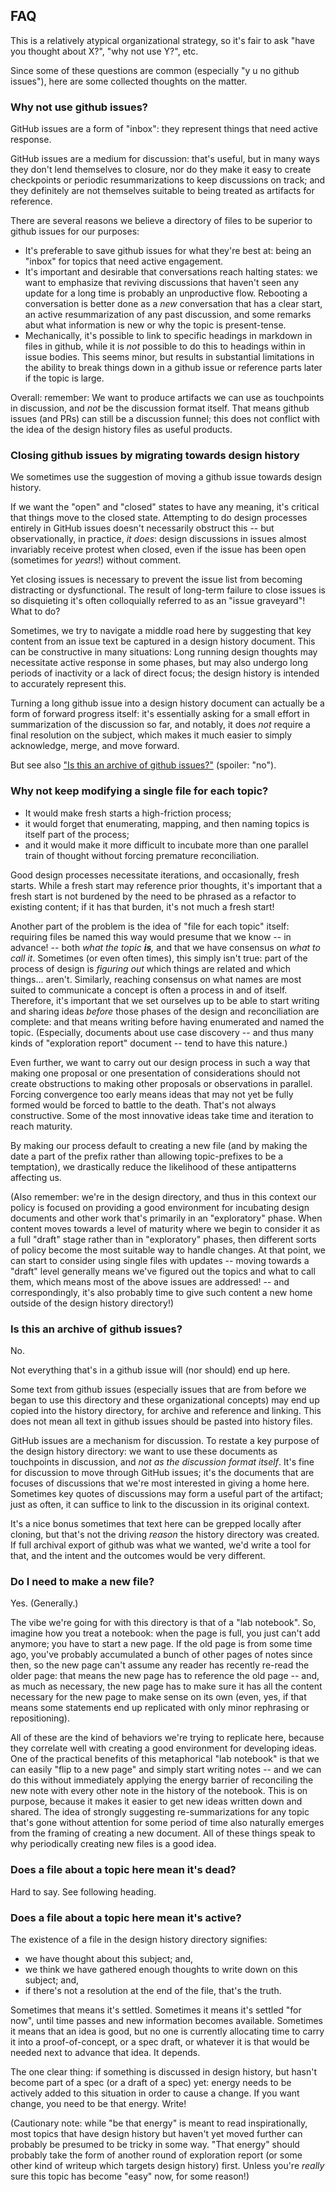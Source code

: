 FAQ
---

This is a relatively atypical organizational strategy, so it's fair to ask
"have you thought about X?", "why not use Y?", etc.

Since some of these questions are common (especially "y u no github issues"),
here are some collected thoughts on the matter.


### Why not use github issues?

GitHub issues are a form of "inbox": they represent things that need active response.

GitHub issues are a medium for discussion: that's useful, but in many ways they
don't lend themselves to closure, nor do they make it easy to create checkpoints
or periodic resummarizations to keep discussions on track; and they definitely
are not themselves suitable to being treated as artifacts for reference.

There are several reasons we believe a directory of files to be superior to
github issues for our purposes:

- It's preferable to save github issues for what they're best at:
  being an "inbox" for topics that need active engagement.
- It's important and desirable that conversations reach halting states:
  we want to emphasize that reviving discussions that haven't seen any update
  for a long time is probably an unproductive flow.
  Rebooting a conversation is better done as a *new* conversation that has a
  clear start, an active resummarization of any past discussion, and some
  remarks abut what information is new or why the topic is present-tense.
- Mechanically, it's possible to link to specific headings in markdown in files in github,
  while it is *not* possible to do this to headings within in issue bodies.
  This seems minor, but results in substantial limitations in the ability to
  break things down in a github issue or reference parts later if the topic is large.

Overall: remember: We want to produce artifacts we can use as touchpoints
in discussion, and *not* be the discussion format itself.
That means github issues (and PRs) can still be a discussion funnel; this
does not conflict with the idea of the design history files as useful products.

### Closing github issues by migrating towards design history

We sometimes use the suggestion of moving a github issue towards design history.

If we want the "open" and "closed" states to have any meaning, it's critical
that things move to the closed state.  Attempting to do design processes
entirely in GitHub issues doesn't necessarily obstruct this -- but
observationally, in practice, *it does*:
design discussions in issues almost invariably receive protest when closed,
even if the issue has been open (sometimes for *years*!) without comment.

Yet closing issues is necessary to prevent the issue list from becoming
distracting or dysfunctional.  The result of long-term failure to close issues
is so disquieting it's often colloquially referred to as an "issue graveyard"!
What to do?

Sometimes, we try to navigate a middle road here by suggesting that key
content from an issue text be captured in a design history document.
This can be constructive in many situations:
Long running design thoughts may necessitate active response in some phases,
but may also undergo long periods of inactivity or a lack of direct focus;
the design history is intended to accurately represent this.

Turning a long github issue into a design history document can actually be
a form of forward progress itself: it's essentially asking for a small
effort in summarization of the discussion so far, and notably, it does
*not* require a final resolution on the subject, which makes it much easier
to simply acknowledge, merge, and move forward.

But see also
["Is this an archive of github issues?"](#is-this-an-archive-of-github-issues)
(spoiler: "no").

### Why not keep modifying a single file for each topic?

- It would make fresh starts a high-friction process;
- it would forget that enumerating, mapping, and then naming topics is
  itself part of the process;
- and it would make it more difficult to incubate more than one parallel
  train of thought without forcing premature reconciliation.

Good design processes necessitate iterations, and occasionally, fresh starts.
While a fresh start may reference prior thoughts, it's important that a
fresh start is not burdened by the need to be phrased as a refactor to
existing content; if it has that burden, it's not much a fresh start!

Another part of the problem is the idea of "file for each topic" itself:
requiring files be named this way would presume that we know -- in advance! --
both _what the topic **is**,_ and that we have consensus on _what to call it_.
Sometimes (or even often times), this simply isn't true: part of the process
of design is _figuring out_ which things are related and which things... aren't.
Similarly, reaching consensus on what names are most suited to communicate a
concept is often a process in and of itself.
Therefore, it's important that we set ourselves up to be able to start writing
and sharing ideas *before* those phases of the design and reconciliation are
complete: and that means writing before having enumerated and named the topic.
(Especially, documents about use case discovery -- and thus many kinds of
"exploration report" document -- tend to have this nature.)

Even further, we want to carry out our design process in such a way that making
one proposal or one presentation of considerations should not create obstructions
to making other proposals or observations in parallel.
Forcing convergence too early means ideas that may not yet be fully formed would
be forced to battle to the death.  That's not always constructive.
Some of the most innovative ideas take time and iteration to reach maturity.

By making our process default to creating a new file (and by making the date
a part of the prefix rather than allowing topic-prefixes to be a temptation),
we drastically reduce the likelihood of these antipatterns affecting us.

(Also remember: we're in the design directory, and thus in this context our
policy is focused on providing a good environment for incubating design
documents and other work that's primarily in an "exploratory" phase.
When content moves towards a level of maturity where we begin to consider it
as a full "draft" stage rather than in "exploratory" phases, then different
sorts of policy become the most suitable way to handle changes.
At that point, we can start to consider using single files with updates --
moving towards a "draft" level generally means we've figured out the topics and
what to call them, which means most of the above issues are addressed! -- and
correspondingly, it's also probably time to give such content a new home
outside of the design history directory!)

### Is this an archive of github issues?

No.

Not everything that's in a github issue will (nor should) end up here.

Some text from github issues (especially issues that are from before we began
to use this directory and these organizational concepts) may end up copied
into the history directory, for archive and reference and linking.
This does not mean all text in github issues should be pasted into history files.

GitHub issues are a mechanism for discussion.  To restate a key purpose of the
design history directory: we want to use these documents as touchpoints
in discussion, and *not as the discussion format itself*.
It's fine for discussion to move through GitHub issues; it's the documents that
are focuses of discussions that we're most interested in giving a home here.
Sometimes key quotes of discussions may form a useful part of the artifact;
just as often, it can suffice to link to the discussion in its original context.

It's a nice bonus sometimes that text here can be grepped locally after cloning,
but that's not the driving *reason* the history directory was created.
If full archival export of github was what we wanted, we'd write a tool for that,
and the intent and the outcomes would be very different.

### Do I need to make a new file?

Yes.  (Generally.)

The vibe we're going for with this directory is that of a "lab notebook".
So, imagine how you treat a notebook: when the page is full, you just can't
add anymore; you have to start a new page.  If the old page is from some time
ago, you've probably accumulated a bunch of other pages of notes since then,
so the new page can't assume any reader has recently re-read the older page:
that means the new page has to reference the old page -- and, as much as
necessary, the new page has to make sure it has all the content necessary for
the new page to make sense on its own (even, yes, if that means some statements
end up replicated with only minor rephrasing or repositioning).

All of these are the kind of behaviors we're trying to replicate here, because
they correlate well with creating a good environment for developing ideas.
One of the practical benefits of this metaphorical "lab notebook" is that we can
easily "flip to a new page" and simply start writing notes -- and we can do
this without immediately applying the energy barrier of reconciling the new
note with every other note in the history of the notebook.  This is on purpose,
because it makes it easier to get new ideas written down and shared.
The idea of strongly suggesting re-summarizations for any topic that's gone
without attention for some period of time also naturally emerges from the
framing of creating a new document.  All of these things speak to why
periodically creating new files is a good idea.

### Does a file about a topic here mean it's dead?

Hard to say.  See following heading.

### Does a file about a topic here mean it's active?

The existence of a file in the design history directory signifies:

- we have thought about this subject; and,
- we think we have gathered enough thoughts to write down on this subject; and,
- if there's not a resolution at the end of the file, that's the truth.

Sometimes that means it's settled.  Sometimes it means it's settled "for now",
until time passes and new information becomes available.
Sometimes it means that an idea is good, but no one is currently allocating
time to carry it into a proof-of-concept, or a spec draft, or whatever it is
that would be needed next to advance that idea.
It depends.

The one clear thing: if something is discussed in design history, but hasn't
become part of a spec (or a draft of a spec) yet:
energy needs to be actively added to this situation in order to cause a change.
If you want change, you need to be that energy.
Write!

(Cautionary note: while "be that energy" is meant to read inspirationally,
most topics that have design history but haven't yet moved further can probably
be presumed to be tricky in some way.  "That energy" should probably take the
form of another round of exploration report (or some other kind of writeup
which targets design history) first.  Unless you're *really* sure this topic
has become "easy" now, for some reason!)
